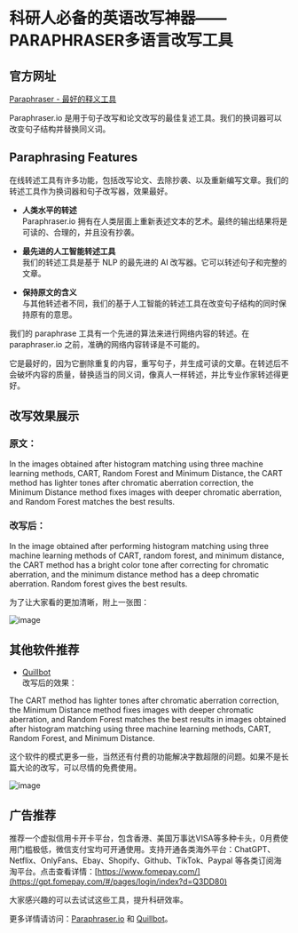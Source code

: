 # 科研人必备的英语改写神器——PARAPHRASER多语言改写工具

## 官方网址

[Paraphraser - 最好的释义工具](https://www.paraphraser.io/zh/paraphrase-tool)

Paraphraser.io 是用于句子改写和论文改写的最佳复述工具。我们的换词器可以改变句子结构并替换同义词。

## Paraphrasing Features

在线转述工具有许多功能，包括改写论文、去除抄袭、以及重新编写文章。我们的转述工具作为换词器和句子改写器，效果最好。

- **人类水平的转述**  
  Paraphraser.io 拥有在人类层面上重新表述文本的艺术。最终的输出结果将是可读的、合理的，并且没有抄袭。

- **最先进的人工智能转述工具**  
  我们的转述工具是基于 NLP 的最先进的 AI 改写器。它可以转述句子和完整的文章。

- **保持原文的含义**  
  与其他转述者不同，我们的基于人工智能的转述工具在改变句子结构的同时保持原有的意思。

我们的 paraphrase 工具有一个先进的算法来进行网络内容的转述。在 paraphraser.io 之前，准确的网络内容转译是不可能的。

它是最好的，因为它删除重复的内容，重写句子，并生成可读的文章。在转述后不会破坏内容的质量，替换适当的同义词，像真人一样转述，并比专业作家转述得更好。

## 改写效果展示

### 原文：
In the images obtained after histogram matching using three machine learning methods, CART, Random Forest and Minimum Distance, the CART method has lighter tones after chromatic aberration correction, the Minimum Distance method fixes images with deeper chromatic aberration, and Random Forest matches the best results.


### 改写后：
In the image obtained after performing histogram matching using three machine learning methods of CART, random forest, and minimum distance, the CART method has a bright color tone after correcting for chromatic aberration, and the minimum distance method has a deep chromatic aberration. Random forest gives the best results.


为了让大家看的更加清晰，附上一张图：

![image](https://github.com/arimorihideki/PARAPHRASER/assets/169983901/5c6b3f51-f2ae-4d4e-b86a-47e141093bdb)


## 其他软件推荐

- [Quillbot](https://quillbot.com/)  
  改写后的效果：

The CART method has lighter tones after chromatic aberration correction, the Minimum Distance method fixes images with deeper chromatic aberration, and Random Forest matches the best results in images obtained after histogram matching using three machine learning methods, CART, Random Forest, and Minimum Distance.


这个软件的模式更多一些，当然还有付费的功能解决字数超限的问题。如果不是长篇大论的改写，可以尽情的免费使用。

![image](https://github.com/arimorihideki/PARAPHRASER/assets/169983901/2623ef0d-034a-49a5-b33c-00032e79dbb7)


## 广告推荐

推荐一个虚拟信用卡开卡平台，包含香港、美国万事达VISA等多种卡头，0月费使用门槛极低，微信支付宝均可开通使用。支持开通各类海外平台：ChatGPT、Netflix、OnlyFans、Ebay、Shopify、Github、TikTok、Paypal 等各类订阅海淘平台。点击查看详情：[https://www.fomepay.com/](https://gpt.fomepay.com/#/pages/login/index?d=Q3DD80)

大家感兴趣的可以去试试这些工具，提升科研效率。

更多详情请访问：[Paraphraser.io](https://www.paraphraser.io/zh/paraphrase-tool) 和 [Quillbot](https://quillbot.com/)。

